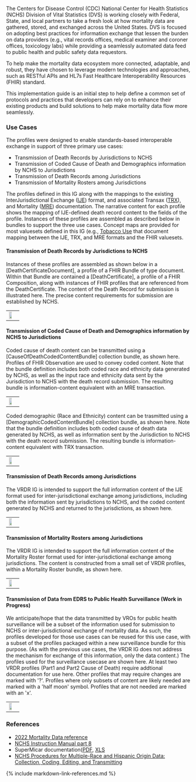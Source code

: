 The Centers for Disease Control (CDC) National Center for Health Statistics (NCHS) Division of Vital Statistics (DVS) is working closely with Federal, State, and local partners to take a fresh look at how mortality data are gathered, stored, and exchanged across the United States. DVS is focused on adopting best practices for information exchange that lessen the burden on data providers (e.g., vital records offices, medical examiner and coroner offices, toxicology labs) while providing a seamlessly automated data feed to public health and public safety data requestors.

To help make the mortality data ecosystem more connected, adaptable, and robust, they have chosen to leverage modern technologies and approaches, such as RESTful APIs and HL7s Fast Healthcare Interoperability Resources (FHIR) standard.

This implementation guide is an initial step to help define a common set of protocols and practices that developers can rely on to enhance their existing products and build solutions to help make mortality data flow more seamlessly.

### Use Cases
The profiles were designed to enable standards-based interoperable exchange in support of three primary use cases:
* Transmission of Death Records by Jurisdictions to NCHS
* Transmission of Coded Cause of Death and Demographics information by NCHS to Jurisdictions
* Transmission of Death Records among Jurisdictions
* Transmission of Mortality Rosters among Jurisdictions

The profiles defined in this IG along with the mappings to the existing InterJurisdictional Exchange ([IJE](IJE_File_Layouts_Version_2021_FHIR.xlsx)) format, and associated Transax ([TRX](https://www.cdc.gov/nchs/data/dvs/2003trx.pdf)), and Mortality ([MRE](https://www.cdc.gov/nchs/data/dvs/Multiple_race_documentation_5-10-04.pdf)) documentation.  The narrative content for each profile shows the mapping of IJE-defined death record content to the fields of the profile.  Instances of these profiles are assembled as described below in bundles to support the three use cases.  Concept maps are provided for most valuesets defined in this IG (e.g., [Tobacco Use](ConceptMap-ContributoryTobaccoUseCM.html) that document mapping between the IJE, TRX, and MRE formats and the FHIR valuesets.

#### Transmission of Death Records by Jurisdictions to NCHS
Instances of these profiles are assembled as shown below in a [DeathCertificateDocument], a profile of a FHIR Bundle of type document.  Within that Bundle are contained a [DeathCertificate], a profile of a FHIR Composition, along with instances of FHIR profiles that are referenced from the DeathCertificate.  The content of the Death Record for submission is illustrated here.  The precise content requirements for submission are established by NCHS.
<center>
<table><tr><td><img src="Slide20.png" style="width:60%;"/></td></tr></table>
</center>

#### Transmission of Coded Cause of Death and Demographics information by NCHS to Jurisdictions
Coded cause of death content can be transmitted using a [CauseOfDeathCodedContentBundle] collection bundle, as shown here.  Profiles of FHIR Observation are used to convey coded content. Note that the bundle definition includes both coded race and ethnicity data generated by NCHS, as well as the input race and ethnicity data sent by the Jurisdiction to NCHS with the death record submission.  The resulting bundle is information-content equivalent with an MRE transaction.
<center>
<table><tr><td><img src="Slide21.png" style="width:60%;"/></td></tr></table>
</center>
Coded demographic (Race and Ethnicity) content can be trasmitted using a [DemographicCodedContentBundle] collection bundle, as shown here. Note that the bundle definition includes both coded cause of death data generated by NCHS, as well as information sent by the Jurisdiction to NCHS with the death record submission.  The resulting bundle is information-content equivalent with TRX transaction.
<center>
<table><tr><td><img src="Slide22.png" style="width:60%;"/></td></tr></table>
</center>

#### Transmission of Death Records among Jurisdictions
The VRDR IG is intended to support the full information content of the IJE format used for inter-jurisdictional exchange among jurisdictions, including both the information sent by jurisdictions to NCHS, and the coded content generated by NCHS and returned to the jurisdictions, as shown here.
<center>
<table><tr><td><img src="Slide23.png" style="width:60%;"/></td></tr></table>
</center>

#### Transmission of Mortality Rosters among Jurisdictions
The VRDR IG is intended to support the full information content of the Mortality Roster format used for inter-jurisdictional exchange among jurisdictions.  The content is constructed from a small set of VRDR profiles, within a Mortality Roster bundle, as shown here.
<center>
<table><tr><td><img src="Slide24.png" style="width:60%;"/></td></tr></table>
</center>

#### Transmission of Data from EDRS to Public Health Surveillance (Work in Progress)
We anticipate/hope that the data transmitted by VROs for public health surveillance will be a subset of the information used for submission to NCHS or inter-jurisdictional exchange of mortality data.  As such, the profiles developed for those use cases can be reused for this use case, with a subset of the profiles packaged within a new surveillance bundle for this purpose. (As with the previous use cases, the VRDR IG does not address the mechanism for exchange of this information, only the data content.)   The profiles used for the surveillance usecase are shown here.   At least two VRDR profiles (Part1 and Part2 Cause of Death) require addtional documentation for use here.   Other profiles that may require changes are marked with '?'.   Profiles where only subsets of content are likely needed are marked with a 'half moon' symbol.  Profiles that are not needed are marked with an 'x'.
<center>
<table><tr><td><img src="Surveillance.png" style="width:60%;"/></td></tr></table>
</center>

### References
* [2022 Mortality Data reference](https://r20.rs6.net/tn.jsp?f=001u-eBMBj0UGlhPdHxUU_w_MafJMX_8rYmjFZga3pBUoUhwcUSSzMK5lw-ncpe9c1_OCJdI66kcNI-ILEyJKT9ILqF6v3RMIxQHe-k9-IYCzq96MQmC3sO0FgIOhAgnvf_zF7l6N4k8lCQjzRnFuzO-UmCFtlHJpOYd3fjY2Cw2StY-TA-wVQOw320Sj_WyhIuq2H9GPAtpsuuBkomxjl6jizGiL_Ql0yOwjp-cUjTOTA=&c=hrGtL9tmvJ1DKGpbzqPuF3KvUpFVK0qchygyr7StLU1Sluvl9ZBcLg==&ch=hptEZrbFDWPJdXxXwQsrUk7F-lUko-MpszM6NS4g8yVkg29mqPQHXA==)
* [NCHS Instruction Manual part 8](https://www.cdc.gov/nchs/data/dvs/IMP8_2014.pdf)
* SuperMicar documentation([PDF](https://www.cdc.gov/nchs/data/dvs/2003s10.pdf), [XLS](https://www.cdc.gov/nchs/data/dvs/2003_May16.xls)
* [NCHS Procedures for Multiple-Race and Hispanic Origin Data: Collection, Coding, Editing, and Transmitting](https://www.cdc.gov/nchs/data/dvs/Multiple_race_documentation_5-10-04.pdf)

{% include markdown-link-references.md %}